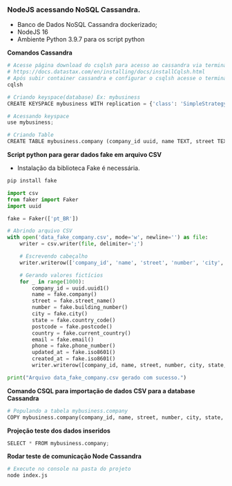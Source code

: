 ### NodeJS acessando NoSQL Cassandra.
-  Banco de Dados NoSQL Cassandra dockerizado;
-  NodeJS 16
-  Ambiente Python 3.9.7 para os script python


**Comandos Cassandra**
```python
# Acesse página download do csqlsh para acesso ao cassandra via terminal: 
# https://docs.datastax.com/en/installing/docs/installCqlsh.html
# Após subir container cassandra e configurar o csqlsh acesse o terminal e digite:
cqlsh
```

```python 
# Criando keyspace(database) Ex: mybusiness
CREATE KEYSPACE mybusiness WITH replication = {'class': 'SimpleStrategy', 'replication_factor': 1};
```

```python 
# Acessando keyspace
use mybusiness;
```

```python 
# Criando Table
CREATE TABLE mybusiness.company (company_id uuid, name TEXT, street TEXT, number TEXT, city TEXT, state TEXT, postcode TEXT, country TEXT, email TEXT, phone TEXT, updated_at timestamp, created_at timestamp,  PRIMARY KEY(company_id));
```

**Script python para gerar dados fake em arquivo CSV**
-   Instalação da biblioteca Fake é necessária.
```python 
pip install fake
```

```python 
import csv
from faker import Faker
import uuid

fake = Faker(['pt_BR'])

# Abrindo arquivo CSV
with open('data_fake_company.csv', mode='w', newline='') as file:
    writer = csv.writer(file, delimiter=';')

    # Escrevendo cabeçalho
    writer.writerow(['company_id', 'name', 'street', 'number', 'city', 'state', 'postcode', 'country', 'email', 'phone', 'updated_at', 'created_at'])

    # Gerando valores fictícios
    for _ in range(1000):
        company_id = uuid.uuid1()
        name = fake.company()
        street = fake.street_name() 
        number = fake.building_number()
        city = fake.city()
        state = fake.country_code()
        postcode = fake.postcode() 
        country = fake.current_country()
        email = fake.email()
        phone = fake.phone_number()
        updated_at = fake.iso8601()
        created_at = fake.iso8601()
        writer.writerow([company_id, name, street, number, city, state, postcode, country, email, phone, updated_at, created_at])

print("Arquivo data_fake_company.csv gerado com sucesso.")
```

**Comando CSQL para importação de dados CSV para a database Cassandra**
```python 
# Populando a tabela mybusiness.company
COPY mybusiness.company(company_id, name, street, number, city, state, postcode, country, email, phone, updated_at, created_at) FROM './data_fake_company.csv' WITH DELIMITER = ';' AND HEADER=TRUE;
```

**Projeção teste dos dados inseridos**
```python 
SELECT * FROM mybusiness.company;
```

**Rodar teste de comunicação Node Cassandra**
```python 
# Execute no console na pasta do projeto
node index.js
```
